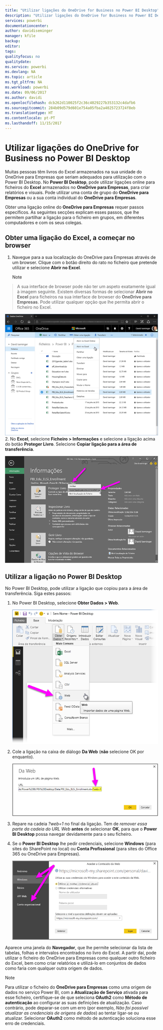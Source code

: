 ```yaml
---
title: "Utilizar ligações do OneDrive for Business no Power BI Desktop"
description: "Utilizar ligações do OneDrive for Business no Power BI Desktop"
services: powerbi
documentationcenter: 
author: davidiseminger
manager: kfile
backup: 
editor: 
tags: 
qualityfocus: no
qualitydate: 
ms.service: powerbi
ms.devlang: NA
ms.topic: article
ms.tgt_pltfrm: NA
ms.workload: powerbi
ms.date: 09/06/2017
ms.author: davidi
ms.openlocfilehash: dcb262d110025f2c36c4029227b353132c4dafb6
ms.sourcegitcommit: 284b09d579d601e754a05fba2a4025723724f8eb
ms.translationtype: HT
ms.contentlocale: pt-PT
ms.lasthandoff: 11/15/2017
---
```

# <a name="use-onedrive-for-business-links-in-power-bi-desktop"></a>Utilizar ligações do OneDrive for Business no Power BI Desktop
Muitas pessoas têm livros do Excel armazenados na sua unidade do OneDrive para Empresas que seriam adequados para utilização com o Power BI Desktop. No **Power BI Desktop**, pode utilizar ligações online para ficheiros do **Excel** armazenados no **OneDrive para Empresas**, para criar relatórios e visuais. Pode utilizar uma conta de grupo do **OneDrive para Empresas** ou a sua conta individual do **OneDrive para Empresas**.

Obter uma ligação online do **OneDrive para Empresas** requer passos específicos. As seguintes secções explicam esses passos, que lhe permitem partilhar a ligação para o ficheiro em grupos, em diferentes computadores e com os seus colegas.

## <a name="get-a-link-from-excel-starting-in-the-browser"></a>Obter uma ligação do Excel, a começar no browser
1. Navegue para a sua localização do OneDrive para Empresas através de um browser. Clique com o botão direito do rato no ficheiro que pretende utilizar e selecione **Abrir no Excel**.
   
   > [!NOTE]
> A sua interface de browser pode não ter um aspeto exatamente igual à imagem seguinte. Existem diversas formas de selecionar **Abrir no Excel** para ficheiros na sua interface de browser do **OneDrive para Empresas**. Pode utilizar qualquer opção que lhe permita abrir o ficheiro no Excel.
   > 
   > 
   
   ![](media/desktop-use-onedrive-business-links/odb-links_02.png)
2. No **Excel**, selecione **Ficheiro > Informações** e selecione a ligação acima do botão **Proteger Livro**. Selecione **Copiar ligação para a área de transferência**.
   
   ![](media/desktop-use-onedrive-business-links/odb-links_03.png)

## <a name="use-the-link-in-power-bi-desktop"></a>Utilizar a ligação no Power BI Desktop
No Power BI Desktop, pode utilizar a ligação que copiou para a área de transferência. Siga estes passos:

1. No Power BI Desktop, selecione **Obter Dados > Web**.
   
   ![](media/desktop-use-onedrive-business-links/odb-links_04.png)
2. Cole a ligação na caixa de diálogo **Da Web** (**não** selecione OK por enquanto).
   
    ![](media/desktop-use-onedrive-business-links/odb-links_05.png)
3. Repare na cadeia *?web=1* no final da ligação. Tem de *remover essa parte da cadeia do URL Web* **antes** de selecionar **OK**, para que o **Power BI Desktop** possa navegar devidamente para o seu ficheiro.
4. Se o **Power BI Desktop** lhe pedir credenciais, selecione **Windows** (para sites do SharePoint no local) ou **Conta Profissional** (para sites do Office 365 ou OneDrive para Empresas).
   
   ![](media/desktop-use-onedrive-business-links/odb-links_06.png)

Aparece uma janela do **Navegador**, que lhe permite selecionar da lista de tabelas, folhas e intervalos encontrados no livro do Excel. A partir daí, pode utilizar o ficheiro do OneDrive para Empresas como qualquer outro ficheiro do Excel, bem como criar relatórios e utilizá-lo em conjuntos de dados como faria com qualquer outra origem de dados.

> [!NOTE]
> Para utilizar o ficheiro do **OneDrive para Empresas** como uma origem de dados no serviço Power BI, com a **Atualização de Serviço** ativada para esse ficheiro, certifique-se de que seleciona **OAuth2** como **Método de autenticação** ao configurar as suas definições de atualização. Caso contrário, pode deparar-se com um erro (por exemplo, *Não foi possível atualizar as credenciais de origens de dados*) ao tentar ligar-se ou atualizar. Selecionar **OAuth2** como método de autenticação soluciona esse erro de credenciais.
> 
> 

